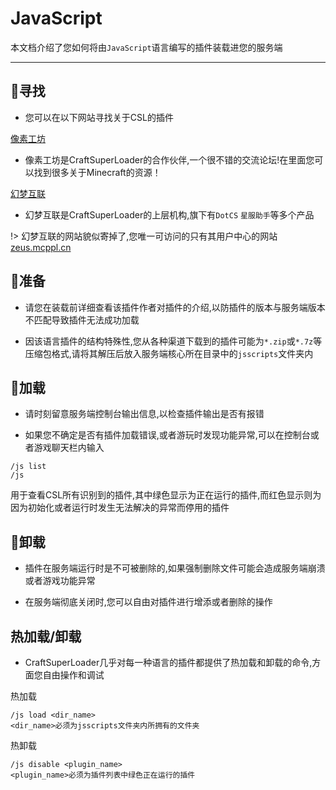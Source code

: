 # JavaScript

本文档介绍了您如何将由`JavaScript`语言编写的插件装载进您的服务端

<hr>

## 🎯寻找

* 您可以在以下网站寻找关于CSL的插件

[像素工坊](https://www.pixelecraft.com/) 

* 像素工坊是CraftSuperLoader的合作伙伴,一个很不错的交流论坛!在里面您可以找到很多关于Minecraft的资源！

[幻梦互联](https://www.mcppl.cn)

* 幻梦互联是CraftSuperLoader的上层机构,旗下有`DotCS` `星服助手`等多个产品

!> 幻梦互联的网站貌似寄掉了,您唯一可访问的只有其用户中心的网站[zeus.mcppl.cn](https://zeus.mcppl.cn)

## 🚅准备

* 请您在装载前详细查看该插件作者对插件的介绍,以防插件的版本与服务端版本不匹配导致插件无法成功加载

* 因该语言插件的结构特殊性,您从各种渠道下载到的插件可能为`*.zip`或`*.7z`等压缩包格式,请将其解压后放入服务端核心所在目录中的`jsscripts`文件夹内

## 🍳加载

* 请时刻留意服务端控制台输出信息,以检查插件输出是否有报错

* 如果您不确定是否有插件加载错误,或者游玩时发现功能异常,可以在控制台或者游戏聊天栏内输入
```MinecraftCommand
/js list
/js
```
用于查看CSL所有识别到的插件,其中绿色显示为正在运行的插件,而红色显示则为因为初始化或者运行时发生无法解决的异常而停用的插件

## 🔌卸载

* 插件在服务端运行时是不可被删除的,如果强制删除文件可能会造成服务端崩溃或者游戏功能异常

* 在服务端彻底关闭时,您可以自由对插件进行增添或者删除的操作

## 热加载/卸载

* CraftSuperLoader几乎对每一种语言的插件都提供了热加载和卸载的命令,方面您自由操作和调试

热加载
```MinecraftCommand
/js load <dir_name>  
<dir_name>必须为jsscripts文件夹内所拥有的文件夹
```

热卸载
```MinecraftCommand
/js disable <plugin_name>
<plugin_name>必须为插件列表中绿色正在运行的插件
```